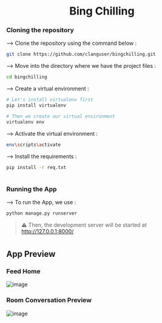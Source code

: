 <div align="center">

# Bing Chilling
</div>

### Cloning the repository

--> Clone the repository using the command below :
```bash
git clone https://github.com/clanguser/bingchilling.git

```

--> Move into the directory where we have the project files : 
```bash
cd bingchilling

```

--> Create a virtual environment :
```bash
# Let's install virtualenv first
pip install virtualenv

# Then we create our virtual environment
virtualenv env

```

--> Activate the virtual environment :
```bash
env\scripts\activate

```

--> Install the requirements :
```bash
pip install -r req.txt

```

#

### Running the App

--> To run the App, we use :
```bash
python manage.py runserver

```

> ⚠ Then, the development server will be started at http://127.0.0.1:8000/

#

## App Preview

### Feed Home
![image](https://github.com/clanguser/bingchilling/assets/91418836/798521ea-c67d-46bf-9d0c-b9416f2eaa72)

### Room Conversation Preview
![image](https://github.com/clanguser/bingchilling/assets/91418836/56961426-d5a0-4fd8-8a9e-7a4d56c55778)




